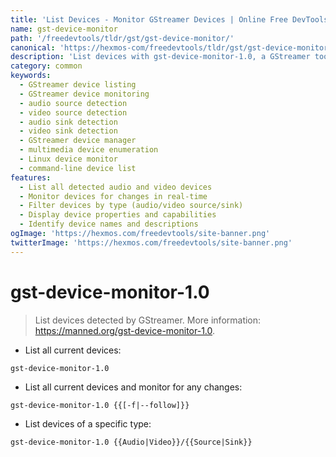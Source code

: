 ```yaml
---
title: 'List Devices - Monitor GStreamer Devices | Online Free DevTools by Hexmos'
name: gst-device-monitor
path: '/freedevtools/tldr/gst/gst-device-monitor/'
canonical: 'https://hexmos-com/freedevtools/tldr/gst/gst-device-monitor/'
description: 'List devices with gst-device-monitor-1.0, a GStreamer tool for monitoring audio and video sources/sinks. Identify and track device changes easily. Free online tool, no registration required.'
category: common
keywords:
  - GStreamer device listing
  - GStreamer device monitoring
  - audio source detection
  - video source detection
  - audio sink detection
  - video sink detection
  - GStreamer device manager
  - multimedia device enumeration
  - Linux device monitor
  - command-line device list
features:
  - List all detected audio and video devices
  - Monitor devices for changes in real-time
  - Filter devices by type (audio/video source/sink)
  - Display device properties and capabilities
  - Identify device names and descriptions
ogImage: 'https://hexmos.com/freedevtools/site-banner.png'
twitterImage: 'https://hexmos.com/freedevtools/site-banner.png'
---
```


# gst-device-monitor-1.0

> List devices detected by GStreamer.
> More information: <https://manned.org/gst-device-monitor-1.0>.

- List all current devices:

`gst-device-monitor-1.0`

- List all current devices and monitor for any changes:

`gst-device-monitor-1.0 {{[-f|--follow]}}`

- List devices of a specific type:

`gst-device-monitor-1.0 {{Audio|Video}}/{{Source|Sink}}`
